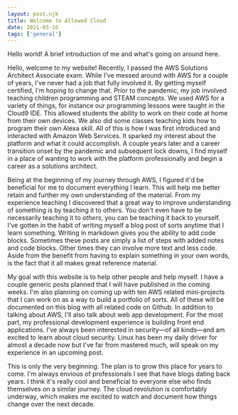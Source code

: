 ```yaml
---
layout: post.njk
title: Welcome to Allowed Cloud
date: 2021-03-16
tags: ['general']
---
```


<!-- Excerpt Start -->
Hello world! A brief introduction of me and what's going on around here.
<!-- Excerpt End -->

Hello, welcome to my website! Recently, I passed the AWS Solutions Architect Associate exam. While I've messed around with AWS for a couple of years, I've never had a job that fully involved it. By getting myself certified, I'm hoping to change that. Prior to the pandemic, my job involved teaching children programming and STEAM concepts. We used AWS for a variety of things, for instance our programming lessons were taught in the Cloud9 IDE. This allowed students the ability to work on their code at home from their own devices. We also did some classes teaching kids how to program their own Alexa skill. All of this is how I was first introduced and interacted with Amazon Web Services. It sparked my interest about the platform and what it could accomplish. A couple years later and a career transition onset by the pandemic and subsequent lock downs, I find myself in a place of wanting to work with the platform professionally and begin a career as a solutions architect.

Being at the beginning of my journey through AWS, I figured it'd be beneficial for me to document everything I learn. This will help me better retain and further my own understanding of the material. From my experience teaching I discovered that a great way to improve understanding of something is by teaching it to others. You don't even have to be necessarily teaching it to *others*, you can be teaching it back to yourself. I've gotten in the habit of writing myself a blog post of sorts anytime that I learn something. Writing in markdown gives you the ability to add code blocks. Sometimes these posts are simply a list of steps with added notes and code blocks. Other times they can involve more text and less code. Aside from the benefit from having to explain something in your own words, is the fact that it all makes great reference material.

My goal with this website is to help other people and help myself. I have a couple generic posts planned that I will have published in the coming weeks. I'm also planning on coming up with ten AWS related mini-projects that I can work on as a way to build a portfolio of sorts. All of these will be documented on this blog with all related code on Github. In addition to talking about AWS, I'll also talk about web app development. For the most part, my professional development experience is building front end applications. I've always been interested in security—of all kinds—and am excited to learn about cloud security. Linux has been my daily driver for almost a decade now but I've far from mastered much, will speak on my experience in an upcoming post.

This is only the very beginning. The plan is to grow this place for years to come. I'm always envious of professionals I see that have blogs dating back years. I think it's really cool and beneficial to everyone else who finds themselves on a similar journey. The cloud revolution is comfortably underway, which makes me excited to watch and document how things change over the next decade.